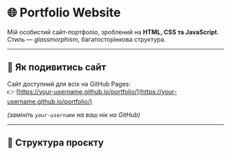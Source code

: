 # 🌐 Portfolio Website

Мій особистий сайт-портфоліо, зроблений на **HTML, CSS та JavaScript**.  
Стиль — *glassmorphism*, багатосторінкова структура.

---

## 🚀 Як подивитись сайт
Сайт доступний для всіх на GitHub Pages:  
👉 [https://your-username.github.io/portfolio/](https://your-username.github.io/portfolio/)

*(замініть `your-username` на ваш нік на GitHub)*

---

## 📂 Структура проєкту
